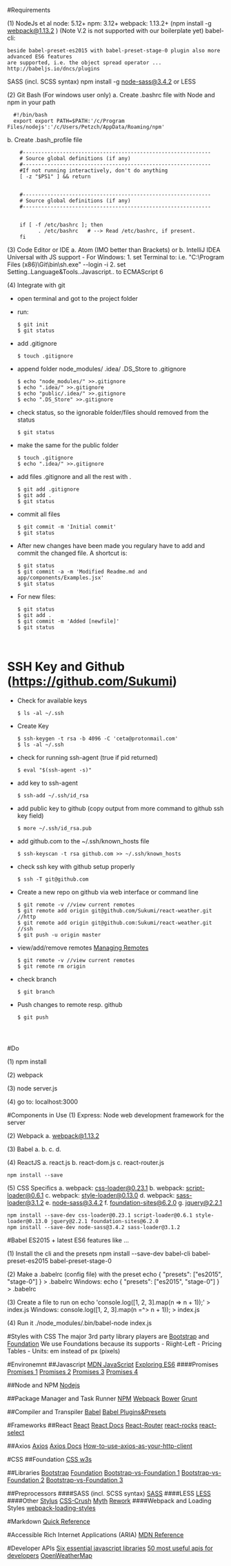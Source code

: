 
#Requirements

(1) NodeJs et al
    node: 5.12+
    npm: 3.12+
    webpack: 1.13.2+ (npm install -g webpack@1.13.2 ) (Note V.2 is not supported with our boilerplate yet)
    babel-cli:

    beside babel-preset-es2015 with babel-preset-stage-0 plugin also more advanced ES6 features
    are supported, i.e. the object spread operator ...
    http://babeljs.io/dncs/plugins

   SASS (incl. SCSS syntax) 
    npm install -g node-sass@3.4.2 
   or
   LESS
        
(2) Git Bash (For windows user only)
    a. Create .bashrc file with Node and npm in your path
    
      #!/bin/bash
      export export PATH=$PATH:'/c/Program Files/nodejs':'/c/Users/Petzch/AppData/Roaming/npm'

b. Create .bash_profile file
    
        #-------------------------------------------------------------
        # Source global definitions (if any)
        #-------------------------------------------------------------
        #If not running interactively, don't do anything
        [ -z "$PS1" ] && return
        
        
        #-------------------------------------------------------------
        # Source global definitions (if any)
        #-------------------------------------------------------------
        
        
        if [ -f /etc/bashrc ]; then
              . /etc/bashrc   # --> Read /etc/bashrc, if present.
        fi
        
(3) Code Editor or IDE
    a. Atom (IMO better than Brackets) or
    b. IntelliJ IDEA Universal with JS support
        - For Windows: 
            1.  set Terminal to: i.e. 
                "C:\Program Files (x86)\Git\bin\sh.exe" --login -i
            2.  set Setting..Language&Tools..Javascript.. to ECMAScript 6



(4) Integrate with git
- open terminal and got to the project folder
- run:
    
     ```
     $ git init
     $ git status
     
- add .gitignore
     ```
     $ touch .gitignore

- append folder node_modules/ .idea/ .DS_Store to .gitignore
     ```
     $ echo "node_modules/" >>.gitignore
     $ echo ".idea/" >>.gitignore
     $ echo "public/.idea/" >>.gitignore
     $ echo ".DS_Store" >>.gitignore

- check status, so the ignorable folder/files should removed from the status
     ```
     $ git status
     
- make the same for the public folder
     ```
     $ touch .gitignore
     $ echo ".idea/" >>.gitignore

- add files .gitignore and all the rest with .
     ```
     $ git add .gitignore
     $ git add .
     $ git status
     
- commit all files
     ```
     $ git commit -m 'Initial commit'
     $ git status

- After new changes have been made you regulary have to add and commit the changed file. A shortcut is:
     ```
     $ git status
     $ git commit -a -m 'Modified Readme.md and app/components/Examples.jsx'
     $ git status

- For new files:
     ```
     $ git status
     $ git add .
     $ git commit -m 'Added [newfile]'
     $ git status



# SSH Key and Github (https://github.com/Sukumi)
- Check for available keys
     ```
     $ ls -al ~/.ssh

- Create Key
     ```
     $ ssh-keygen -t rsa -b 4096 -C 'ceta@protonmail.com'
     $ ls -al ~/.ssh

- check for running ssh-agent (true if pid returned)
     ```
     $ eval "$(ssh-agent -s)"

- add key to ssh-agent
     ```
     $ ssh-add ~/.ssh/id_rsa

- add public key to github (copy output from more command to github ssh key field)
     ```
     $ more ~/.ssh/id_rsa.pub

- add github.com to the ~/.ssh/known_hosts file
    ```
    $ ssh-keyscan -t rsa github.com >> ~/.ssh/known_hosts

- check ssh key with github setup properly
     ```
     $ ssh -T git@github.com

- Create a new repo on github via web interface or command line
     ```
     $ git remote -v //view current remotes
     $ git remote add origin git@github.com/Sukumi/react-weather.git //http
     $ git remote add origin git@github.com:Sukumi/react-weather.git //ssh
     $ git push -u origin master

- view/add/remove remotes [Managing Remotes][6001]
     ```
     $ git remote -v //view current remotes
     $ git remote rm origin 

- check branch
     ```
     $ git branch

- Push changes to remote resp. github
     ```
     $ git push




#Do

(1) npm install

(2) webpack

(3) node server.js

(4) go to: localhost:3000

#Components in Use
(1) Express: Node web development framework for the server

(2) Webpack
    a. webpack@1.13.2

(3) Babel
    a.
    b.
    c.
    d.
    
(4) ReactJS
    a. react.js
    b. react-dom.js
    c. react-router.js
    
    npm install --save 
    
(5) CSS Specifics
    a. webpack: css-loader@0.23.1
    b. webpack: script-loader@0.6.1
    c. webpack: style-loader@0.13.0
    d. webpack: sass-loader@3.1.2
    e. node-sass@3.4.2
    f. foundation-sites@6.2.0
    g. jquery@2.2.1
    
    npm install --save-dev css-loader@0.23.1 script-loader@0.6.1 style-loader@0.13.0 jquery@2.2.1 foundation-sites@6.2.0
    npm install --save-dev node-sass@3.4.2 sass-loader@3.1.2 
    
#Babel ES2015 + latest ES6 features like ...

(1) Install the cli and the presets
npm install --save-dev babel-cli babel-preset-es2015 babel-preset-stage-0

(2) Make a .babelrc (config file) with the preset
echo { "presets": ["es2015", "stage-0"] } > .babelrc
Windows: echo { "presets": ["es2015", "stage-0"] } > .babelrc

(3) Create a file to run on
echo 'console.log([1, 2, 3].map(n => n + 1));' > index.js
Windows: console.log([1, 2, 3].map(n =^> n + 1)); > index.js

(4) Run it
./node_modules/.bin/babel-node index.js

#Styles with CSS
The major 3rd party library players are [Bootstrap][3] and [Foundation][4]
We use Foundations because its supports
    - Riight-Left
    - Pricing Tables
    - Units: em instead of px (pixels)

#Environemnt
##Javascript
[MDN JavaScript][2]
[Exploring ES6][3]
####Promises
[Promises 1][4]
[Promises 2][5]
[Promises 3][6]
[Promises 4][7]

##Node and NPM
[Nodejs][20]

##Package Manager and Task Runner
[NPM][30]
[Webpack][31]
[Bower][32]
[Grunt][33]

##Compiler and Transpiler
[Babel][40]
[Babel Plugins&Presets][41]

#Frameworks
##React
[React][1010]
[React Docs][1011]
[React-Router][1015]
[react-rocks][1021]
[react-select][1022]

##Axios
[Axios][1050]
[Axios Docs][1051]
[How-to-use-axios-as-your-http-client][1052]

#CSS
##Foundation
[CSS w3s][2001]

##Libraries
[Bootstrap][2100]
[Foundation][2101]
[Bootstrap-vs-Foundation 1][2102]
[Bootstrap-vs-Foundation 2][2103]
[Bootstrap-vs-Foundation 3][2104]

##Preprocessors
####SASS (incl. SCSS syntax)
[SASS][2210]
####LESS
[LESS][2220]
####Other
[Stylus][2230]
[CSS-Crush][2240]
[Myth][2250]
[Rework][2260]
####Webpack and Loading Styles
[webpack-loading-styles][2270]

#Markdown
[Quick Reference][1]

#Accessible Rich Internet Applications (ARIA)
[MDN Reference][5001]

#Developer APIs
[Six essential javascript libraries][4000]
[50 most useful apis for developers][4001]
[OpenWeatherMap][4002]

[1]: https://en.support.wordpress.com/markdown-quick-reference/
[2]: https://developer.mozilla.org/en-US/docs/Web/JavaScript
[3]: http://exploringjs.com/es6/
[4]: http://exploringjs.com/es6/ch_promises.html
[5]: https://developer.mozilla.org/en/docs/Web/JavaScript/Reference/Global_Objects/Promise
[6]: https://www.npmjs.com/package/promise
[7]: https://howtonode.org/promises

[20]: https://nodejs.org/en/
[30]: https://docs.npmjs.com/
[31]: https://webpack.github.io/docs/
[32]: https://bower.io/
[33]: http://gruntjs.com/

[40]: https://babeljs.io/
[41]: http://babeljs.io/docs/plugins/

[1010]: https://facebook.github.io/react/
[1011]: https://facebook.github.io/react/docs
[1015]: https://github.com/ReactTraining/react-router
[1021]: https://react.rocks/tag/Dropdown
[1022]: https://jedwatson.github.io/react-select/

[1050]: https://github.com/mzabriskie/axios
[1051]: https://docs.omniref.com/js/npm/axios/0.5.1
[1052]: http://codeheaven.io/how-to-use-axios-as-your-http-client/

[2001]: http://www.w3schools.com/css/

[2100]: http://getbootstrap.com/
[2101]: http://foundation.zurb.com/docs
[2102]: https://www.vermilion.com/responsive-comparison/
[2103]: http://blog.teamtreehouse.com/use-bootstrap-or-foundation
[2104]: https://www.keycdn.com/blog/bootstrap-vs-foundation/

[2210]: http://sass-lang.com/
[2220]: http://lesscss.org/
[2230]: http://stylus-lang.com/
[2240]: http://the-echoplex.net/csscrush/
[2250]: http://www.myth.io/
[2260]: https://github.com/reworkcss/rework
[2270]: http://survivejs.com/webpack/loading-assets/loading-styles/

[4000]: http://jamesknelson.com/six-essential-javascript-libraries/
[4001]: http://www.computersciencezone.org/50-most-useful-apis-for-developers/

[4002]: http://openweathermap.org/

[5001]: https://developer.mozilla.org/en-US/docs/Web/Accessibility/ARIA

[6000]: https://help.github.com/
[6001]: https://help.github.com/categories/managing-remotes/

